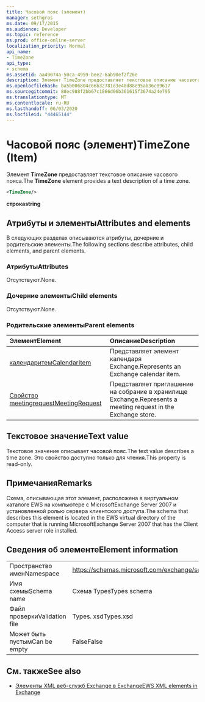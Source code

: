 ```yaml
---
title: Часовой пояс (элемент)
manager: sethgros
ms.date: 09/17/2015
ms.audience: Developer
ms.topic: reference
ms.prod: office-online-server
localization_priority: Normal
api_name:
- TimeZone
api_type:
- schema
ms.assetid: aa49074a-50ca-4959-bee2-6ab90ef2f26e
description: Элемент TimeZone предоставляет текстовое описание часового пояса.
ms.openlocfilehash: ba5b006804c66b32781d3e48d88e95ab36c09617
ms.sourcegitcommit: 88ec988f2bb67c1866d06b361615f3674a24e795
ms.translationtype: MT
ms.contentlocale: ru-RU
ms.lasthandoff: 06/03/2020
ms.locfileid: "44465144"
---
```

# <a name="timezone-item"></a><span data-ttu-id="0b3bb-103">Часовой пояс (элемент)</span><span class="sxs-lookup"><span data-stu-id="0b3bb-103">TimeZone (Item)</span></span>

<span data-ttu-id="0b3bb-104">Элемент **TimeZone** предоставляет текстовое описание часового пояса.</span><span class="sxs-lookup"><span data-stu-id="0b3bb-104">The **TimeZone** element provides a text description of a time zone.</span></span> 
  
```xml
<TimeZone/>
```

 <span data-ttu-id="0b3bb-105">**строка**</span><span class="sxs-lookup"><span data-stu-id="0b3bb-105">**string**</span></span>
## <a name="attributes-and-elements"></a><span data-ttu-id="0b3bb-106">Атрибуты и элементы</span><span class="sxs-lookup"><span data-stu-id="0b3bb-106">Attributes and elements</span></span>

<span data-ttu-id="0b3bb-107">В следующих разделах описываются атрибуты, дочерние и родительские элементы.</span><span class="sxs-lookup"><span data-stu-id="0b3bb-107">The following sections describe attributes, child elements, and parent elements.</span></span>
  
### <a name="attributes"></a><span data-ttu-id="0b3bb-108">Атрибуты</span><span class="sxs-lookup"><span data-stu-id="0b3bb-108">Attributes</span></span>

<span data-ttu-id="0b3bb-109">Отсутствуют.</span><span class="sxs-lookup"><span data-stu-id="0b3bb-109">None.</span></span>
  
### <a name="child-elements"></a><span data-ttu-id="0b3bb-110">Дочерние элементы</span><span class="sxs-lookup"><span data-stu-id="0b3bb-110">Child elements</span></span>

<span data-ttu-id="0b3bb-111">Отсутствуют.</span><span class="sxs-lookup"><span data-stu-id="0b3bb-111">None.</span></span>
  
### <a name="parent-elements"></a><span data-ttu-id="0b3bb-112">Родительские элементы</span><span class="sxs-lookup"><span data-stu-id="0b3bb-112">Parent elements</span></span>

|<span data-ttu-id="0b3bb-113">**Элемент**</span><span class="sxs-lookup"><span data-stu-id="0b3bb-113">**Element**</span></span>|<span data-ttu-id="0b3bb-114">**Описание**</span><span class="sxs-lookup"><span data-stu-id="0b3bb-114">**Description**</span></span>|
|:-----|:-----|
|[<span data-ttu-id="0b3bb-115">календаритем</span><span class="sxs-lookup"><span data-stu-id="0b3bb-115">CalendarItem</span></span>](calendaritem.md) <br/> |<span data-ttu-id="0b3bb-116">Представляет элемент календаря Exchange.</span><span class="sxs-lookup"><span data-stu-id="0b3bb-116">Represents an Exchange calendar item.</span></span>  <br/> |
|[<span data-ttu-id="0b3bb-117">Свойство meetingrequest</span><span class="sxs-lookup"><span data-stu-id="0b3bb-117">MeetingRequest</span></span>](meetingrequest.md) <br/> |<span data-ttu-id="0b3bb-118">Представляет приглашение на собрание в хранилище Exchange.</span><span class="sxs-lookup"><span data-stu-id="0b3bb-118">Represents a meeting request in the Exchange store.</span></span>  <br/> |
   
## <a name="text-value"></a><span data-ttu-id="0b3bb-119">Текстовое значение</span><span class="sxs-lookup"><span data-stu-id="0b3bb-119">Text value</span></span>

<span data-ttu-id="0b3bb-120">Текстовое значение описывает часовой пояс.</span><span class="sxs-lookup"><span data-stu-id="0b3bb-120">The text value describes a time zone.</span></span> <span data-ttu-id="0b3bb-121">Это свойство доступно только для чтения.</span><span class="sxs-lookup"><span data-stu-id="0b3bb-121">This property is read-only.</span></span>
  
## <a name="remarks"></a><span data-ttu-id="0b3bb-122">Примечания</span><span class="sxs-lookup"><span data-stu-id="0b3bb-122">Remarks</span></span>

<span data-ttu-id="0b3bb-123">Схема, описывающая этот элемент, расположена в виртуальном каталоге EWS на компьютере с MicrosoftExchange Server 2007 и установленной ролью сервера клиентского доступа.</span><span class="sxs-lookup"><span data-stu-id="0b3bb-123">The schema that describes this element is located in the EWS virtual directory of the computer that is running MicrosoftExchange Server 2007 that has the Client Access server role installed.</span></span>
  
## <a name="element-information"></a><span data-ttu-id="0b3bb-124">Сведения об элементе</span><span class="sxs-lookup"><span data-stu-id="0b3bb-124">Element information</span></span>

|||
|:-----|:-----|
|<span data-ttu-id="0b3bb-125">Пространство имен</span><span class="sxs-lookup"><span data-stu-id="0b3bb-125">Namespace</span></span>  <br/> |https://schemas.microsoft.com/exchange/services/2006/types  <br/> |
|<span data-ttu-id="0b3bb-126">Имя схемы</span><span class="sxs-lookup"><span data-stu-id="0b3bb-126">Schema name</span></span>  <br/> |<span data-ttu-id="0b3bb-127">Схема Types</span><span class="sxs-lookup"><span data-stu-id="0b3bb-127">Types schema</span></span>  <br/> |
|<span data-ttu-id="0b3bb-128">Файл проверки</span><span class="sxs-lookup"><span data-stu-id="0b3bb-128">Validation file</span></span>  <br/> |<span data-ttu-id="0b3bb-129">Types. xsd</span><span class="sxs-lookup"><span data-stu-id="0b3bb-129">Types.xsd</span></span>  <br/> |
|<span data-ttu-id="0b3bb-130">Может быть пустым</span><span class="sxs-lookup"><span data-stu-id="0b3bb-130">Can be empty</span></span>  <br/> |<span data-ttu-id="0b3bb-131">False</span><span class="sxs-lookup"><span data-stu-id="0b3bb-131">False</span></span>  <br/> |
   
## <a name="see-also"></a><span data-ttu-id="0b3bb-132">См. также</span><span class="sxs-lookup"><span data-stu-id="0b3bb-132">See also</span></span>



- [<span data-ttu-id="0b3bb-133">Элементы XML веб-служб Exchange в Exchange</span><span class="sxs-lookup"><span data-stu-id="0b3bb-133">EWS XML elements in Exchange</span></span>](ews-xml-elements-in-exchange.md)

